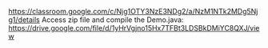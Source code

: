 https://classroom.google.com/c/Njg1OTY3NzE3NDg2/a/NzM1NTk2MDg5Njg1/details
Access zip file and compile the Demo.java: https://drive.google.com/file/d/1yHrVgjno15Hx7TFBt3LDSBkDMiYC8QXJ/view
